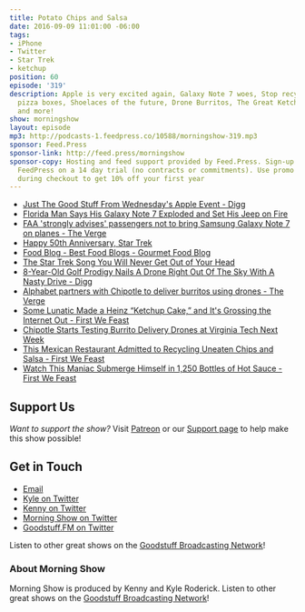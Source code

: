 ```yaml
---
title: Potato Chips and Salsa
date: 2016-09-09 11:01:00 -06:00
tags:
- iPhone
- Twitter
- Star Trek
- ketchup
position: 60
episode: '319'
description: Apple is very excited again, Galaxy Note 7 woes, Stop recycling used
  pizza boxes, Shoelaces of the future, Drone Burritos, The Great Ketchup Debate,
  and more!
show: morningshow
layout: episode
mp3: http://podcasts-1.feedpress.co/10588/morningshow-319.mp3
sponsor: Feed.Press
sponsor-link: http://feed.press/morningshow
sponsor-copy: Hosting and feed support provided by Feed.Press. Sign-up today and try
  FeedPress on a 14 day trial (no contracts or commitments). Use promo code `morningshow`
  during checkout to get 10% off your first year
---
```


* [Just The Good Stuff From Wednesday's Apple Event - Digg](http://digg.com/2016/apple-iphone-7-liveblog)
* [Florida Man Says His Galaxy Note 7 Exploded and Set His Jeep on Fire](http://gizmodo.com/florida-man-says-his-galaxy-note-7-exploded-and-set-his-1786380524)
* [FAA 'strongly advises' passengers not to bring Samsung Galaxy Note 7 on planes - The Verge](http://www.theverge.com/2016/9/8/12856734/faa-samsung-galaxy-note-7-warning-statement)
* [Happy 50th Anniversary, Star Trek](http://io9.gizmodo.com/happy-50th-anniversary-star-trek-1786384803)
* [Food Blog - Best Food Blogs - Gourmet Food Blog](http://blog.thenibble.com/2015/09/09/tip-of-the-day-make-wiener-schnitzel/)
* [The Star Trek Song You Will Never Get Out of Your Head](http://io9.gizmodo.com/the-star-trek-song-you-will-never-get-out-of-your-head-1786403166)
* [8-Year-Old Golf Prodigy Nails A Drone Right Out Of The Sky With A Nasty Drive - Digg](http://digg.com/video/golfer-hits-drone?utm_vertical=sports_debrief)
* [Alphabet partners with Chipotle to deliver burritos using drones - The Verge](http://www.theverge.com/2016/9/8/12851384/alphabet-google-chipotle-drone-delivery-project-wing)
* [Some Lunatic Made a Heinz “Ketchup Cake,” and It's Grossing the Internet Out - First We Feast](http://firstwefeast.com/eat/2016/08/heinz-ketchup-cake-is-grossing-the-internet-out)
* [Chipotle Starts Testing Burrito Delivery Drones at Virginia Tech Next Week](http://gizmodo.com/chipotle-burrito-drones-will-be-tested-at-virginia-coll-1786389315)
* [This Mexican Restaurant Admitted to Recycling Uneaten Chips and Salsa - First We Feast](http://firstwefeast.com/eat/2016/08/mexican-restaurant-admits-to-recycling-tortilla-chips)
* [Watch This Maniac Submerge Himself in 1,250 Bottles of Hot Sauce - First We Feast](http://firstwefeast.com/video/2016/08/maniac-bathes-in-hot-sauce)

## Support Us
*Want to support the show?* Visit [Patreon](http://patreon.com/morningshow) or our [Support page](http://goodstuff.fm/support) to help make this show possible!

## Get in Touch
* [Email](mailto:kyle@goodstuff.fm)
* [Kyle on Twitter](http://twitter.com/dogburps)
* [Kenny on Twitter](http://twitter.com/pizzarobotics)
* [Morning Show on Twitter](http://twitter.com/morningshowam)
* [Goodstuff.FM on Twitter](http://twitter.com/goodstufffm)

Listen to other great shows on the [Goodstuff Broadcasting Network](http://goodstuff.fm/shows)!

### About Morning Show
Morning Show is produced by Kenny and Kyle Roderick. Listen to other great shows on the [Goodstuff Broadcasting Network](http://goodstuff.fm/)!
